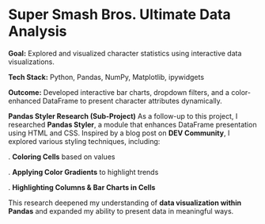 # Super Smash Bros. Ultimate Data Analysis

**Goal:** Explored and visualized character statistics using interactive data visualizations.

**Tech Stack:** Python, Pandas, NumPy, Matplotlib, ipywidgets

**Outcome:** Developed interactive bar charts, dropdown filters, and a color-enhanced DataFrame to present character attributes dynamically.

**Pandas Styler Research (Sub-Project)**
As a follow-up to this project, I researched **Pandas Styler**, a module that enhances DataFrame presentation using HTML and CSS. Inspired by a blog post on **DEV Community**, I explored various styling techniques, including:

. **Coloring Cells** based on values

. **Applying Color Gradients** to highlight trends

. **Highlighting Columns & Bar Charts in Cells**

This research deepened my understanding of **data visualization within Pandas** and expanded my ability to present data in meaningful ways.
